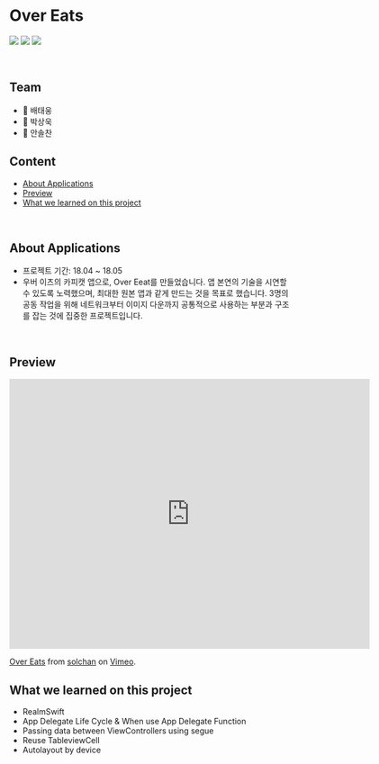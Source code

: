 # Over Eats
<p align="left">
<img src="https://img.shields.io/badge/swift-4.0-blue.svg" />
<img src="https://img.shields.io/badge/xcode-10.0-green.svg" />
<img src="https://img.shields.io/badge/ios-11.0-yellow.svg" />
</p>
<br>

## Team
  - **:lion:** 배태웅
  - **:tiger:** 박상욱
  - **:shark:** 안솔찬

## Content

- [About Applications](#about-applications)
- [Preview](#preview)
- [What we learned on this project](#what-we-learned-on-this-project)

<br>

## About Applications

- 프로젝트 기간: 18.04 ~ 18.05
- 우버 이츠의 카피캣 앱으로, Over Eeat를 만들었습니다. 앱 본연의 기술을 시연할 수 있도록 노력했으며, 최대한 원본 앱과 같게 만드는 것을 목표로 했습니다. 3명의 공동 작업을 위해 네트워크부터 이미지 다운까지 공통적으로 사용하는 부분과 구조를 잡는 것에 집중한 프로젝트입니다.

<br>

## Preview
<iframe src="https://player.vimeo.com/video/297625075" width="640" height="480" frameborder="0" webkitallowfullscreen mozallowfullscreen allowfullscreen></iframe>
<p><a href="https://vimeo.com/297625075">Over Eats</a> from <a href="https://vimeo.com/user44108624">solchan</a> on <a href="https://vimeo.com">Vimeo</a>.</p>


## What we learned on this project

- RealmSwift
- App Delegate Life Cycle & When use App Delegate Function
- Passing data between ViewControllers using segue
- Reuse TableviewCell
- Autolayout by device

<br>
